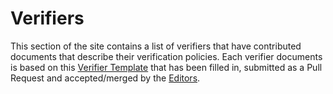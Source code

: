 # Verifiers

This section of the site contains a list of verifiers that have contributed documents
that describe their verification policies. Each verifier documents is based on this [Verifier Template](../5.%20Governance/Document%20Templates/Verifier.md)
that has been filled in, submitted as a Pull Request and accepted/merged by the [Editors](../5.%20Governance/Governance.md#editors).
